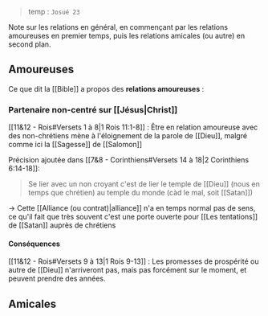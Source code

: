 > temp : `Josué 23`

Note sur les relations en général, en commençant par les relations amoureuses en premier temps, puis les relations amicales (ou autre) en second plan.
## Amoureuses
Ce que dit la [[Bible]] a propos des **relations amoureuses** :
### Partenaire non-centré sur [[Jésus|Christ]]
[[11&12 - Rois#Versets 1 à 8|1 Rois 11:1-8]] : Être en relation amoureuse avec des non-chrétiens mène à l'éloignement de la parole de [[Dieu]], malgré comme ici la [[Sagesse]] de [[Salomon]]

Précision ajoutée dans [[7&8 - Corinthiens#Versets 14 à 18|2 Corinthiens 6:14-18]]:
> Se lier avec un non croyant c'est de lier le temple de [[Dieu]] (nous en temps que chrétien) au temple du monde (càd le mal, soit [[Satan]])

-> Cette [[Alliance (ou contrat)|alliance]] n'a en temps normal pas de sens, ce qu'il fait que très souvent c'est une porte ouverte pour [[Les tentations]] de [[Satan]] auprès de chrétiens
#### Conséquences
[[11&12 - Rois#Versets 9 à 13|1 Rois 9-13]] : Les promesses de prospérité ou autre de [[Dieu]] n'arriveront pas, mais pas forcément sur le moment, et peuvent prendre des années.
## Amicales
